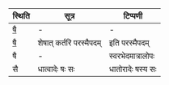 | स्थिति | सूत्र | टिप्पणी |
| ----- | ------- | ------ |
| षै॒ | - | - |
| षै॒ | शेषात् कर्तरि परस्मैपदम् | इति परस्मैपदम् |
| षै | - | स्वरभेदमात्रालोपः |
| सै | धात्वादेः षः सः | धातोरादेः षस्य सः |
